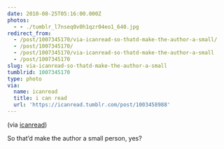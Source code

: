 ```yaml
---
date: 2010-08-25T05:16:00.000Z
photos:
  - - ./tumblr_l7nseq0v0h1qzr04eo1_640.jpg
redirect_from:
  - /post/1007345170/via-icanread-so-thatd-make-the-author-a-small/
  - /post/1007345170/
  - /post/1007345170/via-icanread-so-thatd-make-the-author-a-small
  - /post/1007345170
slug: via-icanread-so-thatd-make-the-author-a-small
tumblrid: 1007345170
type: photo
via:
  name: icanread
  title: i can read
  url: 'https://icanread.tumblr.com/post/1003458988'
---
```

<p>(via <a href="http://icanread.tumblr.com/" class="tumblr_blog">icanread</a>)</p>

<p>So that&rsquo;d make the author a small person, yes?</p>
